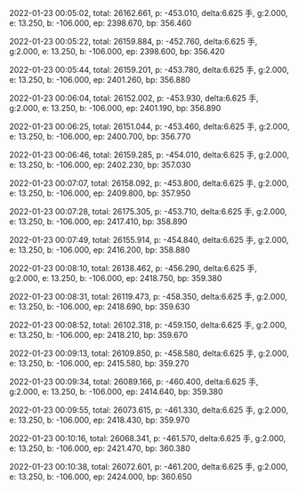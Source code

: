 2022-01-23 00:05:02, total: 26162.661, p: -453.010, delta:6.625 手, g:2.000, e: 13.250, b: -106.000, ep: 2398.670, bp: 356.460

2022-01-23 00:05:22, total: 26159.884, p: -452.760, delta:6.625 手, g:2.000, e: 13.250, b: -106.000, ep: 2398.600, bp: 356.420

2022-01-23 00:05:44, total: 26159.201, p: -453.780, delta:6.625 手, g:2.000, e: 13.250, b: -106.000, ep: 2401.260, bp: 356.880

2022-01-23 00:06:04, total: 26152.002, p: -453.930, delta:6.625 手, g:2.000, e: 13.250, b: -106.000, ep: 2401.190, bp: 356.890

2022-01-23 00:06:25, total: 26151.044, p: -453.460, delta:6.625 手, g:2.000, e: 13.250, b: -106.000, ep: 2400.700, bp: 356.770

2022-01-23 00:06:46, total: 26159.285, p: -454.010, delta:6.625 手, g:2.000, e: 13.250, b: -106.000, ep: 2402.230, bp: 357.030

2022-01-23 00:07:07, total: 26158.092, p: -453.800, delta:6.625 手, g:2.000, e: 13.250, b: -106.000, ep: 2409.800, bp: 357.950

2022-01-23 00:07:28, total: 26175.305, p: -453.710, delta:6.625 手, g:2.000, e: 13.250, b: -106.000, ep: 2417.410, bp: 358.890

2022-01-23 00:07:49, total: 26155.914, p: -454.840, delta:6.625 手, g:2.000, e: 13.250, b: -106.000, ep: 2416.200, bp: 358.880

2022-01-23 00:08:10, total: 26138.462, p: -456.290, delta:6.625 手, g:2.000, e: 13.250, b: -106.000, ep: 2418.750, bp: 359.380

2022-01-23 00:08:31, total: 26119.473, p: -458.350, delta:6.625 手, g:2.000, e: 13.250, b: -106.000, ep: 2418.690, bp: 359.630

2022-01-23 00:08:52, total: 26102.318, p: -459.150, delta:6.625 手, g:2.000, e: 13.250, b: -106.000, ep: 2418.210, bp: 359.670

2022-01-23 00:09:13, total: 26109.850, p: -458.580, delta:6.625 手, g:2.000, e: 13.250, b: -106.000, ep: 2415.580, bp: 359.270

2022-01-23 00:09:34, total: 26089.166, p: -460.400, delta:6.625 手, g:2.000, e: 13.250, b: -106.000, ep: 2414.640, bp: 359.380

2022-01-23 00:09:55, total: 26073.615, p: -461.330, delta:6.625 手, g:2.000, e: 13.250, b: -106.000, ep: 2418.430, bp: 359.970

2022-01-23 00:10:16, total: 26068.341, p: -461.570, delta:6.625 手, g:2.000, e: 13.250, b: -106.000, ep: 2421.470, bp: 360.380

2022-01-23 00:10:38, total: 26072.601, p: -461.200, delta:6.625 手, g:2.000, e: 13.250, b: -106.000, ep: 2424.000, bp: 360.650